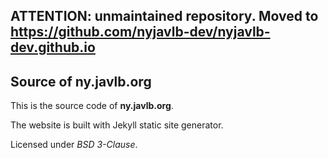 ## ATTENTION: unmaintained repository. Moved to https://github.com/nyjavlb-dev/nyjavlb-dev.github.io

## Source of ny.javlb.org

This is the source code of **ny.javlb.org**.

The website is built with Jekyll static site generator.

Licensed under _BSD 3-Clause_.

